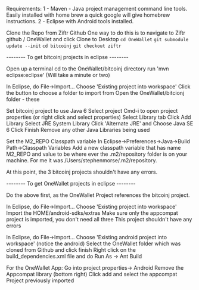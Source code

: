 Requirements:
	1 - Maven - Java project management command line tools. Easily installed with home brew
    	a quick google will give homebrew instructions.
	2 - Eclipse with Android tools installed.

Clone the Repo from Ziftr Github
	One way to do this is to navigate to Ziftr github / OneWallet and
	click Clone to Desktop
	`cd OneWallet`
	`git submodule update --init`
	`cd bitcoinj`
	`git checkout ziftr`

-------- To get bitcoinj projects in eclipse --------

Open up a terminal
	cd to the OneWallet/bitcoinj directory
	run 'mvn eclipse:eclipse' (Will take a minute or two)

In Eclipse, do File->Import...
	Choose 'Existing project into workspace'
	Click the button to choose a folder to import from
	Open the OneWallet/bitcionj folder - these
	
Set bitcoinj project to use Java 6
	Select project
	Cmd-i to open project properties (or right click and select properties)
	Select Library tab
	Click Add Library
	Select JRE System Library
	Click 'Alternate JRE' and Choose Java SE 6
	Click Finish
	Remove any other Java Libraries being used

Set the M2_REPO Classpath variable
	In Eclipse->Preferences->Java->Build Path->Classpath Variables
	Add a new classpath variable that has name M2_REPO and value to be
	where ever the .m2/repository folder is on your machine. For me it was
	/Users/stephenmorse/.m2/repository.

At this point, the 3 bitcoinj projects shouldn't have any errors.

-------- To get OneWallet projects in eclipse --------

Do the above first, as the OneWallet Project references the bitcoinj project.

In Eclipse, do File->Import...
	Choose 'Existing project into workspace'
	Import the HOME/android-sdks/extras
	Make sure only the appcompat project is imported, you don't need all three
	This project shouldn't have any errors
	
In Eclipse, do File->Import...
	Choose 'Existing android project into workspace' (notice the android)
	Select the OneWallet folder which was cloned from Github and click finish
	Right click on the build_dependencies.xml file and do Run As -> Ant Build

For the OneWallet App:
	Go into project properties-> Android
	Remove the Appcompat library (bottom right)
	Click add and select the appcompat Project previously imported
	
	
